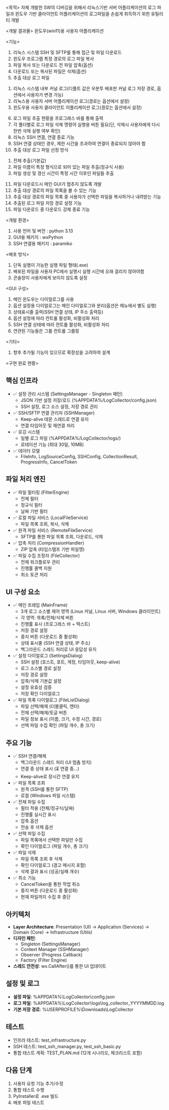 <목적>
자체 개발한 SW의 디버깅을 위해서 리눅스기반 서버 어플리케이션의 로그 파일과
윈도우 기반 클라이언트 어플리케이션의 로그파일을 손쉽게 취득하기 위한 유틸리티 개발

<개발 결과물>
윈도우(win11)용 사용자 어플리케이션

<기능>
1. 리눅스 시스템 SSH 및 SFTP를 통해 접근 및 파일 다운로드
2. 윈도우 프로그램 특정 경로의 로그 파일 복사
3. 파일 복사 또는 다운로드 전 파일 압축(옵션)
4. 다운로드 또는 복사된 파일은 삭제(옵션)
5. 추출 대상 로그 파일
  1) 리눅스 시스템 내부 커널 로그(디폴트 값은 우분투 배포판 커널 로그 저장 경로, 옵션에서 사용자가 변경 가능)
  2) 리눅스용 사용자 서버 어플리케이션 로그(경로는 옵션에서 설정)
  3) 윈도우용 사용자 클라이언트 어플리케이션 로그(경로는 옵션에서 설정)
6. 로그 파일 추출 현황을 프로그래스 바를 통해 출력
7. 각 폴더별로 로그 파일 삭제 명령어 실행용 버튼 필요(단, 삭제시 사용자에게 다시 한번 삭제 실행 여부 확인)
8. 리눅스 SSH 연결, 연결 종료 기능
9. SSH 연결 상태인 경우, 제한 시간을 초과하여 연결이 종료되지 않아야 함
10. 추출 대상 로그 파일 선정 방식
  1) 전체 추출(기본값)
  2) 파일 이름이 특정 형식으로 되어 있는 파일 추출(정규식 사용)
  3) 파일 생성 및 갱신 시간이 특정 시간 이후인 파일들 추출
11. 파일 다운로드시 메인 GUI가 멈추지 않도록 개발
12. 추출 대상 경로의 파일 목록을 볼 수 있는 기능
13. 추출 대상 경로의 파일 목록 중 사용자가 선택한 파일을 복사하거나 내려받는 기능
14. 추출된 로그 파일 저장 경로 설정 기능
15. 파일 다운로드 중 다운로드 강제 종료 기능


<개발 환경>
1. 사용 언어 및 버전 : python 3.13
2. GUI용 패키지 : wxPython
3. SSH 연결용 패키지 : paramiko

<배포 방식>
1. 단독 실행이 가능한 실행 파일 형태(.exe)
2. 배포된 파일을 사용자 PC에서 실행시 실행 시간에 오래 걸리지 않아야함
3. 콘솔창이 사용자에게 보이지 않도록 설정

<GUI 구성>
1. 메인 윈도우는 다이얼로그를 사용
2. 옵션 설정용 다이얼로그는 메인 다이얼로그와 분리(옵션은 메뉴에서 별도 실행)
3. 상태표시줄 출력(SSH 연결 상태, IP 주소 출력등)
4. 옵션 설정에 따라 컨트롤 활성화, 비활성화 처리
5. SSH 연결 상태에 따라 컨트롤 활성화, 비활성화 처리
6. 연관된 기능들은 그룹 컨트롤 그룹핑


<기타>
1. 향후 추가될 기능이 있으므로 확장성을 고려하여 설계

<구현 완료 현황>
## 핵심 인프라
- ✅ 설정 관리 시스템 (SettingsManager - Singleton 패턴)
  - JSON 기반 설정 저장/로드 (%APPDATA%/LogCollector/config.json)
  - SSH 설정, 로그 소스 설정, 저장 경로 관리
- ✅ SSH/SFTP 연결 관리자 (SSHManager)
  - Keep-alive 데몬 스레드로 연결 유지
  - 연결 타임아웃 및 재연결 처리
- ✅ 로깅 시스템
  - 일별 로그 파일 (%APPDATA%/LogCollector/logs/)
  - 로테이션 기능 (최대 30일, 10MB)
- ✅ 데이터 모델
  - FileInfo, LogSourceConfig, SSHConfig, CollectionResult, ProgressInfo, CancelToken

## 파일 처리 엔진
- ✅ 파일 필터링 (FilterEngine)
  - 전체 필터
  - 정규식 필터
  - 날짜 기반 필터
- ✅ 로컬 파일 서비스 (LocalFileService)
  - 파일 목록 조회, 복사, 삭제
- ✅ 원격 파일 서비스 (RemoteFileService)
  - SFTP를 통한 파일 목록 조회, 다운로드, 삭제
- ✅ 압축 처리 (CompressionHandler)
  - ZIP 압축 (타임스탬프 기반 파일명)
- ✅ 파일 수집 조정자 (FileCollector)
  - 전체 워크플로우 관리
  - 진행률 콜백 지원
  - 취소 토큰 처리

## UI 구성 요소
- ✅ 메인 프레임 (MainFrame)
  - 3개 로그 소스별 제어 영역 (Linux 커널, Linux 서버, Windows 클라이언트)
  - 각 영역: 목록/전체/삭제 버튼
  - 진행률 표시 (프로그레스 바 + 텍스트)
  - 저장 경로 설정
  - 중지 버튼 (다운로드 중 활성화)
  - 상태 표시줄 (SSH 연결 상태, IP 주소)
  - 백그라운드 스레드 처리로 UI 응답성 유지
- ✅ 설정 다이얼로그 (SettingsDialog)
  - SSH 설정 (호스트, 포트, 계정, 타임아웃, keep-alive)
  - 로그 소스별 경로 설정
  - 저장 경로 설정
  - 압축/삭제 기본값 설정
  - 설정 유효성 검증
  - 저장 확인 다이얼로그
- ✅ 파일 목록 다이얼로그 (FileListDialog)
  - 파일 선택/해제 (더블클릭, 엔터)
  - 전체 선택/해제/토글 버튼
  - 파일 정보 표시 (이름, 크기, 수정 시간, 경로)
  - 선택 파일 수집 확인 (파일 개수, 총 크기)

## 주요 기능
- ✅ SSH 연결/해제
  - 백그라운드 스레드 처리 (UI 멈춤 방지)
  - 연결 중 상태 표시 (⏳ 연결 중...)
  - Keep-alive로 장시간 연결 유지
- ✅ 파일 목록 조회
  - 원격 (SSH를 통한 SFTP)
  - 로컬 (Windows 파일 시스템)
- ✅ 전체 파일 수집
  - 필터 적용 (전체/정규식/날짜)
  - 진행률 실시간 표시
  - 압축 옵션
  - 전송 후 삭제 옵션
- ✅ 선택 파일 수집
  - 파일 목록에서 선택한 파일만 수집
  - 확인 다이얼로그 (파일 개수, 총 크기)
- ✅ 파일 삭제
  - 파일 목록 조회 후 삭제
  - 확인 다이얼로그 (경고 메시지 포함)
  - 삭제 결과 표시 (성공/실패 개수)
- ✅ 취소 기능
  - CancelToken을 통한 작업 취소
  - 중지 버튼 (다운로드 중 활성화)
  - 현재 파일까지 수집 후 중단

## 아키텍처
- **Layer Architecture**: Presentation (UI) → Application (Services) → Domain (Core) → Infrastructure (Utils)
- **디자인 패턴**:
  - Singleton (SettingsManager)
  - Context Manager (SSHManager)
  - Observer (Progress Callback)
  - Factory (Filter Engine)
- **스레드 안전성**: wx.CallAfter()를 통한 UI 업데이트

## 설정 및 로그
- **설정 파일**: %APPDATA%\LogCollector\config.json
- **로그 파일**: %APPDATA%\LogCollector\logs\log_collector_YYYYMMDD.log
- **기본 저장 경로**: %USERPROFILE%\Downloads\LogCollector

## 테스트
- 인프라 테스트: test_infrastructure.py
- SSH 테스트: test_ssh_manager.py, test_ssh_basic.py
- 통합 테스트 계획: TEST_PLAN.md (12개 시나리오, 체크리스트 포함)

## 다음 단계
1. 사용자 요청 기능 추가/수정
2. 통합 테스트 수행
3. PyInstaller로 .exe 빌드
4. 배포 파일 테스트
